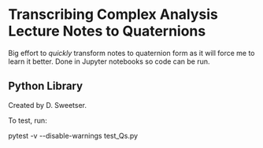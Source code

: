 # Transcribing Complex Analysis Lecture Notes to Quaternions

Big effort to _quickly_ transform notes to quaternion form as it will force me
to learn it better. Done in Jupyter notebooks so code can be run.


## Python Library

Created by D. Sweetser. 

To test, run:

pytest -v --disable-warnings test_Qs.py
